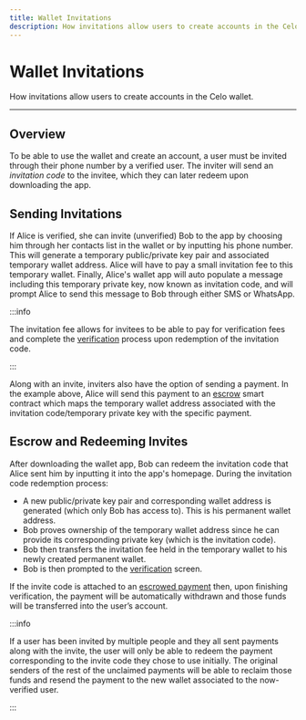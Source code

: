 ```yaml
---
title: Wallet Invitations
description: How invitations allow users to create accounts in the Celo wallet.
---
```


# Wallet Invitations

How invitations allow users to create accounts in the Celo wallet.

---

## Overview

To be able to use the wallet and create an account, a user must be invited through their phone number by a verified user. The inviter will send an _invitation code_ to the invitee, which they can later redeem upon downloading the app.

## Sending Invitations

If Alice is verified, she can invite \(unverified\) Bob to the app by choosing him through her contacts list in the wallet or by inputting his phone number. This will generate a temporary public/private key pair and associated temporary wallet address. Alice will have to pay a small invitation fee to this temporary wallet. Finally, Alice's wallet app will auto populate a message including this temporary private key, now known as invitation code, and will prompt Alice to send this message to Bob through either SMS or WhatsApp.

:::info

The invitation fee allows for invitees to be able to pay for verification fees and complete the [verification](/wallet/celo-wallet/verification) process upon redemption of the invitation code.

:::

Along with an invite, inviters also have the option of sending a payment. In the example above, Alice will send this payment to an [escrow](/protocol/transaction/escrow) smart contract which maps the temporary wallet address associated with the invitation code/temporary private key with the specific payment.

## Escrow and Redeeming Invites

After downloading the wallet app, Bob can redeem the invitation code that Alice sent him by inputting it into the app's homepage. During the invitation code redemption process:

- A new public/private key pair and corresponding wallet address is generated \(which only Bob has access to\). This is his permanent wallet address.
- Bob proves ownership of the temporary wallet address since he can provide its corresponding private key \(which is the invitation code\).
- Bob then transfers the invitation fee held in the temporary wallet to his newly created permanent wallet.
- Bob is then prompted to the [verification](/wallet/celo-wallet/verification) screen.

If the invite code is attached to an [escrowed payment](/protocol/transaction/escrow) then, upon finishing verification, the payment will be automatically withdrawn and those funds will be transferred into the user’s account.

:::info

If a user has been invited by multiple people and they all sent payments along with the invite, the user will only be able to redeem the payment corresponding to the invite code they chose to use initially. The original senders of the rest of the unclaimed payments will be able to reclaim those funds and resend the payment to the new wallet associated to the now-verified user.

:::
